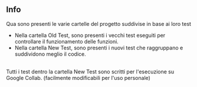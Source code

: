 ## Info
Qua sono presenti le varie cartelle del progetto suddivise in base ai loro test <br/>
- Nella cartella Old Test, sono presenti i vecchi test eseguiti per controllare il funzionamento delle funzioni.
- Nella cartella New Test, sono presenti i nuovi test che raggruppano e suddividono meglio il codice.
<br/>
Tutti i test dentro la cartella New Test sono scritti per l'esecuzione su Google Collab. (facilmente modificabili per l'uso personale)
